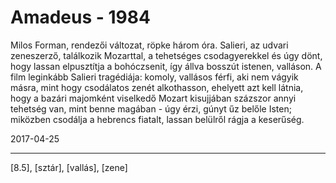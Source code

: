 # Amadeus - 1984

Milos Forman, rendezői változat, röpke három óra. Salieri, az udvari zeneszerző, találkozik Mozarttal, a tehetséges csodagyerekkel és úgy dönt, hogy lassan elpusztítja a bohóczsenit, így állva bosszút istenen, valláson. A film leginkább Salieri tragédiája: komoly, vallásos férfi, aki nem vágyik másra, mint hogy csodálatos zenét alkothasson, ehelyett azt kell látnia, hogy a bazári majomként viselkedő Mozart kisujjában százszor annyi tehetség van, mint benne magában - úgy érzi, gúnyt űz belőle Isten; miközben csodálja a hebrencs fiatalt, lassan belülről rágja a keserűség.

2017-04-25

----

[8.5], [sztár], [vallás], [zene]
